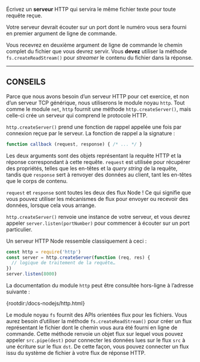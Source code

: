 Écrivez un **serveur** HTTP qui servira le même fichier texte pour toute
requête reçue.

Votre serveur devrait écouter sur un port dont le numéro vous sera fourni en
premier argument de ligne de commande.

Vous recevrez en deuxième argument de ligne de commande le chemin complet du
fichier que vous devrez servir.  Vous **devez** utiliser la méthode
`fs.createReadStream()` pour *streamer* le contenu du fichier dans la réponse.

----------------------------------------------------------------------

## CONSEILS

Parce que nous avons besoin d’un serveur HTTP pour cet exercice, et non d’un
serveur TCP générique, nous utiliserons le module noyau `http`.  Tout comme le
module `net`, `http` fournit une méthode `http.createServer()`, mais celle-ci
crée un serveur qui comprend le protocole HTTP.

`http.createServer()` prend une fonction de rappel appelée une fois par
connexion reçue par le serveur.  La fonction de rappel a la signature :

```js
function callback (request, response) { /* ... */ }
```

Les deux arguments sont des objets représentant la requête HTTP et la
réponse correspondant à cette requête.  `request` est utilisée pour récupérer
des propriétés, telles que les en-têtes et la *query string* de la requête,
tandis que `response` sert à renvoyer des données au client, tant les en-têtes
que le corps de contenu.

`request` et `response` sont toutes les deux des flux Node !  Ce qui signifie
que vous pouvez utiliser les mécanismes de flux pour envoyer ou recevoir des
données, lorsque cela vous arrange.

`http.createServer()` renvoie une instance de votre serveur, et vous devrez
appeler `server.listen(portNumber)` pour commencer à écouter sur un port
particulier.

Un serveur HTTP Node ressemble classiquement à ceci :

```js
const http = require('http')
const server = http.createServer(function (req, res) {
  // logique de traitement de la requête…
})
server.listen(8000)
```

La documentation du module `http` peut être consultée hors-ligne à l’adresse
suivante :

  {rootdir:/docs-nodejs/http.html}

Le module noyau `fs` fournit des APIs orientées flux pour les fichiers.  Vous
aurez besoin d’utiliser la méthode `fs.createReadStream()` pour créer un flux
représentant le fichier dont le chemin vous aura été fourni en ligne de
commande.  Cette méthode renvoie un objet flux sur lequel vous pouvez appeler
`src.pipe(dest)` pour connecter les données lues sur le flux `src` à une
écriture sur le flux `dst`.  De cette façon, vous pouvez connecter un flux issu
du système de fichier à votre flux de réponse HTTP.
